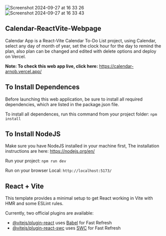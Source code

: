 
![Screenshot 2024-09-27 at 16 33 26](https://github.com/user-attachments/assets/08b1e989-bdfb-40d1-9735-d02285edc3eb) ![Screenshot 2024-09-27 at 16 33 43](https://github.com/user-attachments/assets/8fce0427-d5dc-4169-b783-56cb3a967bd6)

## Calendar-ReactVite-Webpage

Calendar App is a React-Vite Calendar To-Do List project, using Calendar, select any day of month of year, set the clock hour for the day to remind the plan, also plan can be changed and edited with delete options and deploy on Vercel.

**Note: To check this web app live, click here:** https://calendar-arnob.vercel.app/

## To Install Dependences

Before launching this web application, be sure to install all required dependencies, which are listed in the package.json file.

To install all dependences, run this command from your project folder: `npm install`

## To Install NodeJS

Make sure you have NodeJS installed in your machine first, The installation instructions are here: https://nodejs.org/en/

Run your project: `npm run dev`

Run on your browser Local: `http://localhost:5173/`

## React + Vite

This template provides a minimal setup to get React working in Vite with HMR and some ESLint rules.

Currently, two official plugins are available:

- [@vitejs/plugin-react](https://github.com/vitejs/vite-plugin-react/blob/main/packages/plugin-react/README.md) uses [Babel](https://babeljs.io/) for Fast Refresh
- [@vitejs/plugin-react-swc](https://github.com/vitejs/vite-plugin-react-swc) uses [SWC](https://swc.rs/) for Fast Refresh
